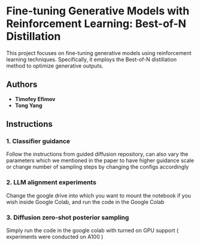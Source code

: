 # Fine-tuning Generative Models with Reinforcement Learning: Best-of-N Distillation

This project focuses on fine-tuning generative models using reinforcement learning techniques. Specifically, it employs the Best-of-N distillation method to optimize generative outputs.

## Authors

- **Timofey Efimov**
- **Tong Yang**

## Instructions

### 1. Classifier guidance

Follow the instructions from guided diffusion repository, can also vary the parameters which we mentioned in the paper to have higher guidance scale or change number of sampling steps by changing the configs accordingly

### 2. LLM alignment experiments

Change the google drive into which you want to mount the notebook if you wish inside Google Colab, and run the code in the Google Colab

### 3. Diffusion zero-shot posterior sampling 

Simply run the code in the google colab with turned on GPU support ( experiments were conducted on A100 )